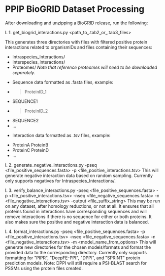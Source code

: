 # PPIP BioGRID Dataset Processing

After downloading and unzipping a BioGRID release, run the following:

l. 1. get_biogrid_interactions.py <path_to_.tab2_or_.tab3_files>
    
   This generates three directories with files with filtered positive protein interactions related to organismIDs and files containing their sequences:
   * Intraspecies_Interactions/ 
   * Interspecies_Interactions/ 
   * Proteomes/
    *Note that reference proteomes will need to be downloaded separately.*
   - Sequence data formatted as .fasta files, example:
   * >ProteinID_1
   * SEQUENCE1
   * >ProteinID_2
   * SEQUENCE2
   * ...
   - Interaction data formatted as .tsv files, example:
   * ProteinA  ProteinB
   * ProteinC  ProteinD
   * ...
    
l. 2. generate_negative_interactions.py -pseq <file_positive_sequences.fasta> -p <file_positive_interactions.tsv>
    This will generate negative interaction data based on random sampling.
    Currently only supports negatives for Intraspecies_Interactions/.
    
l. 3. verify_balance_interactions.py -pseq <file_positive_sequences.fasta> -p <file_positive_interactions.tsv> -nseq <file_negative_sequences.fasta> -n <file_negative_interactions.tsv> -output <file_suffix_string>
    This may be run on any dataset, after homology reductions, or not at all. It ensures that all proteins found in interactions have corresponding sequences and will remove interactions if there is no sequence for either or both proteins. It also makes sure the positive and negative interaction data is balanced.
    
l. 4. format_interactions.py -pseq <file_positive_sequences.fasta> -p <file_positive_interactions.tsv> -nseq <file_negative_sequences.fasta> -n <file_negative_interactions.tsv> -m <model_name_from_options>
    This will generate new directories for the chosen models/formats and format the provided data to the corresponding directory.
    Currently only supports formatting for "PIPR", "DeepFE-PPI", "DPPI", and "SPRINT" protein prediction models.
    Note: DPPI will still require a PSI-BLAST search for PSSMs using the protein files created.
    

